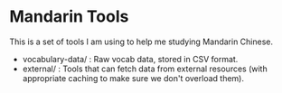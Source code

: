 # Mandarin Tools

This is a set of tools I am using to help me studying Mandarin Chinese.

- vocabulary-data/ : Raw vocab data, stored in CSV format.
- external/ : Tools that can fetch data from external resources (with appropriate caching to make sure we don't overload them).
